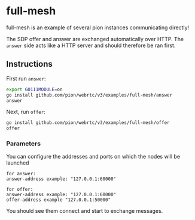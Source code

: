 # full-mesh
full-mesh is an example of several pion instances communicating directly!

The SDP offer and answer are exchanged automatically over HTTP.
The `answer` side acts like a HTTP server and should therefore be ran first.

## Instructions
First run `answer`:
```sh
export GO111MODULE=on
go install github.com/pion/webrtc/v3/examples/full-mesh/answer
answer
```
Next, run `offer`:
```sh
go install github.com/pion/webrtc/v3/examples/full-mesh/offer
offer
```

### Parameters
You can configure the addresses and ports on which the nodes will be launched
```
for answer:
answer-address example: "127.0.0.1:60000"

for offer:
answer-address example: "127.0.0.1:60000"
offer-address example "127.0.0.1:50000"
```


You should see them connect and start to exchange messages.
